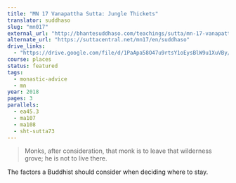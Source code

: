 ```yaml
---
title: "MN 17 Vanapattha Sutta: Jungle Thickets"
translator: suddhaso
slug: "mn017"
external_url: "http://bhantesuddhaso.com/teachings/sutta/mn-17-vanapattha-sutta/"
alternate_url: "https://suttacentral.net/mn17/en/suddhaso"
drive_links:
  - "https://drive.google.com/file/d/1PaApa58O47u9rtsY1oEysBlW9u1XuVBy/view?usp=drivesdk"
course: places
status: featured
tags:
  - monastic-advice
  - mn
year: 2018
pages: 3
parallels:
  - ea45.3
  - ma107
  - ma108
  - sht-sutta73
---
```


> Monks, after consideration, that monk is to leave that wilderness grove; he is not to live there.

The factors a Buddhist should consider when deciding where to stay.
